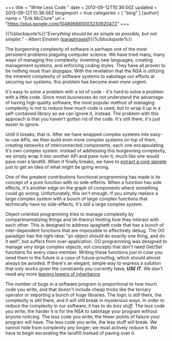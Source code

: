 +++
title = "Write Less Code  "
date = 2013-09-12T10:36:00Z
updated = 2013-09-12T10:36:56Z
blogimport = true 
categories = [ "blog" ]
[author]
	name = "Erik McClure"
	uri = "https://plus.google.com/104896885003230920472"
+++

{{%blockquote%}}*"Everything should be as simple as possible, but not simpler."* - Albert Einstein ([paraphrased](http://quoteinvestigator.com/2011/05/13/einstein-simple/#more-2363)){{%/blockquote%}}

The burgeoning complexity of software is perhaps one of the most persistent problems plaguing computer science. We have tried many, many ways of managing this complexity: inventing new languages, creating management systems, and enforcing coding styles. They have all proven to be nothing more than stopgaps. With the revelation that the NSA is utilizing the inherent complexity of software systems to sabotage our efforts at securing our systems, this problem has become even more urgent.

It's easy to solve a problem with a lot of code - it's hard to solve a problem with a little code. Since most businesses do not understand the advantage of having high quality software, the most popular method of managing complexity is not to reduce how much code is used, but to wrap it up in a self-contained library so we can ignore it, instead. The problem with this approach is that you haven't gotten rid of the code. It's still there, it's just easier to ignore.

Until it breaks, that is. After we have wrapped complex systems into easy-to-use APIs, we then build even more complex systems on top of them, creating networks of interconnected components, each one encapsulating it's own complex system. Instead of addressing this burgeoning complexity, we simply wrap it into *another* API and pave over it, much like one would pave over a landfill. When it finally breaks, we have to [extract a core sample](http://ptrthomas.files.wordpress.com/2006/06/jtrac-callstack1.png?w=630) just to get an idea of what might be going wrong.

One of the greatest contributions functional programming has made is its concept of a pure function with no side-effects. When a function has side effects, it's another edge on the graph of components where something could go wrong. Unfortunately, this isn't enough. If you simply replace a large complex system with a bunch of large complex functions that technically have no side-effects, it's still a large complex system.

Object-oriented programming tries to manage complexity by compartmentalizing things and (in theory) limiting how they interact with each other. This is designed to address spaghetti code that has a bunch of inter-dependent functions that are impossible to effectively debug. The OO paradigm has the right idea: "an object should do exactly one thing, and do it well", but suffers from over-application. OO programming was designed to manage *very large complex objects*, not concepts that don't need Get/Set functions for every class member. Writing these functions *just in case* you need them in the future is a case of future-proofing, which should almost always be avoided. If there's an elegant, simple way to express a solution that only works given the constraints you currently have, ***USE IT***. We don't need any more [leaning towers of inheritance](http://limejuice.fastmail.fm/expand-all-example.png).

The number of bugs in a software program is proportional to how much code you write, and that doesn't include cheap tricks like the ternary operator or importing a bunch of huge libraries. The logic is still there, the complexity is still there, and it will still break in mysterious ways. In order to reduce the complexity in our software, it has to do *less stuff*. The less code you write, the harder it is for the NSA to sabotage your program without anyone noticing. The less code you write, the fewer points of failure your program will have. The less code you write, the less stuff will break. We cannot hide from complexity any longer; we must actively reduce it. We have to begin excavating the landfill instead of paving over it.
